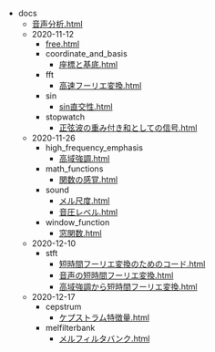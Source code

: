 * docs
    * [音声分析.html](./音声分析.html)
    * 2020-11-12
        * [free.html](./2020-11-12/free.html)
        * coordinate_and_basis
            * [座標と基底.html](./2020-11-12/coordinate_and_basis/座標と基底.html)
        * fft
            * [高速フーリエ変換.html](./2020-11-12/fft/高速フーリエ変換.html)
        * sin
            * [sin直交性.html](./2020-11-12/sin/sin直交性.html)
        * stopwatch
            * [正弦波の重み付き和としての信号.html](./2020-11-12/stopwatch/正弦波の重み付き和としての信号.html)
    * 2020-11-26
        * high_frequency_emphasis
            * [高域強調.html](./2020-11-26/high_frequency_emphasis/高域強調.html)
        * math_functions
            * [関数の感覚.html](./2020-11-26/math_functions/関数の感覚.html)
        * sound
            * [メル尺度.html](./2020-11-26/sound/メル尺度.html)
            * [音圧レベル.html](./2020-11-26/sound/音圧レベル.html)
        * window_function
            * [窓関数.html](./2020-11-26/window_function/窓関数.html)
    * 2020-12-10
        * stft
            * [短時間フーリエ変換のためのコード.html](./2020-12-10/stft/短時間フーリエ変換のためのコード.html)
            * [音声の短時間フーリエ変換.html](./2020-12-10/stft/音声の短時間フーリエ変換.html)
            * [高域強調から短時間フーリエ変換.html](./2020-12-10/stft/高域強調から短時間フーリエ変換.html)
    * 2020-12-17
        * cepstrum
            * [ケプストラム特徴量.html](./2020-12-17/cepstrum/ケプストラム特徴量.html)
        * melfilterbank
            * [メルフィルタバンク.html](./2020-12-17/melfilterbank/メルフィルタバンク.html)
